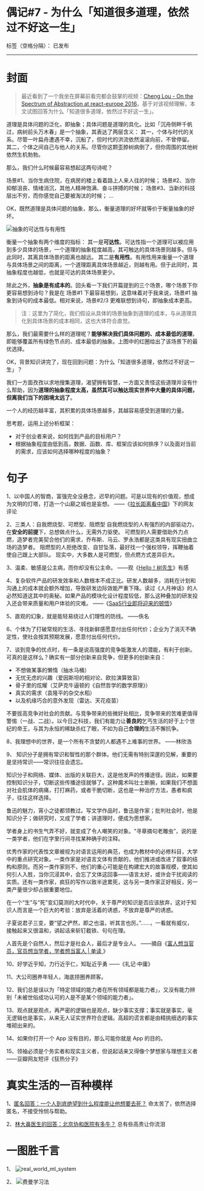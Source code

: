 # 偶记#7 - 为什么「知道很多道理，依然过不好这一生」

标签（空格分隔）： 已发布

---

# 封面

> 最近看到了一个我坐在屏幕前看完都会鼓掌的视频：[Cheng Lou - On the Spectrum of Abstraction at react-europe 2016](https://www.youtube.com/watch?v=mVVNJKv9esE&list=LLiyFwdcENnVBI1qAeNUN_-A)。基于对该视频理解，本文试图回答为什么「知道很多道理，依然过不好这一生」。

道理是具体问题的泛化，即抽象；具体问题是道理的具化。比如「沉舟侧畔千帆过，病树前头万木春」是一个抽象，其表达了两层含义：
其一，个体与时代的关系。尽管一叶扁舟遭遇不幸，沉船了，但时代的洪流依然滚滚向前，不曾停留。
其二，个体之间自己与他人的关系。尽管你这颗歪脖树病倒了，但你周围的其他树依然生机勃勃。

那么，我们什么时候最容易想起这两句诗呢？

场景#1、当你生病住院，在病房的楼上看着路上人来人往的时候；
场景#2、当你抑郁沮丧、情绪消沉，其他人精神饱满、奋斗拼搏的时候；
场景#3、当新的科技层出不穷，而你感觉自己要被淘汰的时候；
...

OK，既然道理是具体问题的抽象，那么，衡量道理的好坏就等价于衡量抽象的好坏。

![抽象的可达性与有用性][1]

衡量一个抽象有两个维度的指标：
其一是**可达性**。可达性指一个道理可以被应用到多少具体的场景，一个道理的抽象程度越高，其可触达的具体场景则越多。但与此同时，其离具体场景的距离也越远。
其二是**有用性**。有用性用来衡量一个道理与具体场景之间的距离，一个道理距离具体场景越近，则越有用。但于此同时，其抽象程度也越低，也就是可达的具体场景更少。

除此之外，**抽象是有成本的**。回头看一下我们开篇提到的三个场景，哪个场景下你更容易想到诗句？我是在 场景#1 下最容易想到，这意味着对于我来说，场景#1 抽象到诗句的成本最低。相对来说，场景#2/3 更难联想到诗句，即抽象成本更高。

> 注：这里为了简化，我们假设从具体的场景抽象到道理的成本，与从道理具化到具体场景的成本相同，这也大体符合直觉。

那么，我们最需要什么样的道理呢？**能够解决我们具体问题的、成本最低的道理**，即能够覆盖所有绿色节点的、成本最低的抽象。上图中的红圈给出了该场景下的最优选择。

OK，背景知识讲完了，现在回到问题：为什么「知道很多道理，依然过不好这一生」？

我们一方面孜孜以求地搜集道理，渴望拥有智慧，一方面又责怪这些道理并没有什么帮助，因为**道理的抽象程度太高，虽然其可以触达现实世界中大量的具体问题，但离我们当下的困境太远了**。

一个人的经历越丰富，其积累的具体场景越多，其越容易感受到道理的力量。

思考题，运用上述分析框架：

 - 对于创业者来说，如何找到产品的目标用户？
 - 根据抽象程度由低到高，数据、函数、库、框架应该如何排序？以及面对当前的需求，应该如何选择哪种程度的抽象？

# 句子

1、以中国人的智商，富强完全没悬念，迟早的问题。可是以现有的价值观，想成为文明的灯塔，打造一个山巅之城也是妄想。
——《[拉长距离看中国](https://mp.weixin.qq.com/s/85tgPDYxBTE6_YFA0vo1YQ)》下的网友评论

2、三类人：自我燃烧型、可燃型、阻燃型
自我燃烧型的人有强烈的内部驱动力，在**安全的前提**下，总想做点什么，无需外力驱使。
可燃型的人需要借助外力点燃，造梦者完美契合他们的需求，乔布斯、马云、罗永浩都是这类具有现实扭曲立场的造梦者。
阻燃型的人拒绝改变、自甘坠落，最好找一个强权领导，挥鞭抽着使自己跟上大部队。
现实中，大多数人是可燃型，但点燃方式差异巨大。

3、温柔、敏感是公主病，而你却没有公主命。
——观《[Hello！树先生](https://movie.douban.com/subject/4135710/)》有感

4、复杂软件产品的研发效率和人数根本不成正比。研发人数越多，消耗在计划和沟通上的成本就会额外增加，导致研发边际效能严重下降。读过《人月神话》的人必然知道这其中的奥秘。如果产品的模块化设计程度较低，那么这种叠加的研发投入还会带来质量和用户体验的灾难。
——《[SaaS行业即将迎来的顿悟](https://zhuanlan.zhihu.com/p/93536872)》

5、直观的幻象，就是能轻易绕过人们理性的防线。
——佚名

6、个体为了打破常规的生活、寻找新鲜感愿意付出任何代价；企业为了消灭不确定性，使社会按其预期发展，愿意付出任何代价。

7、谈到竞争的优点时，有一条是说高强度的竞争能激发人的潜能，有利于创新。可真的是这样么？确实有一部分创新来自竞争，但更多的创新来自：

 - 不想做某事的懒惰（抽水马桶）
 - 无忧无虑的兴趣（爱因斯坦的相对论、欧拉演算致盲）
 - 骨子里的炫耀（艾萨克牛逼顿的《自然哲学的数学原理》）
 - 真实的需求（袁隆平的杂交水稻）
 - 以及机缘巧合的意外发现（雷达、天花疫苗）

不要拔高竞争对社会的贡献。与竞争带来的些微好处相比，竞争带来的苦难更值得警惕（一战、二战）。以今日之科技，我们有能力让**善良的**乞丐生活的好于上个世纪的帝王，与其为永恒的稀缺杀红了眼，不如为自己**合理的**生活不懈抗争。

8、我理想中的世界，是一个所有不贪婪的人都遇不上难事的世界。
——林欣浩

9、
知识分子是拥有常识和智性的那个群体。他们无需有特别深邃的见解，重要的是坚持常识——常识往往会遗忘。

知识分子和网络、媒体、出版的关联巨大，这是他发声的传播途径。因此，如果要控制知识分子，切断这些传播途径就够了。这种魔术叫壮士断腕，如果我们不想面对社会肌体的病痛，打打麻药，或者干脆切断，这也是一种治疗方法，愚者和疯子，往往这样选择。

鲁迅的魅力，宵小之徒都领教过。写文学作品时，鲁迅是作家；批判社会时，他是知识分子；做研究时，又成了学者；讲道理时，便成为思想家。

学者身上的书生气弄不好，就变成了令人嘲笑的对象。“寻章摘句老雕虫”，说的是一类学者，他们在字里行间寻找某种确乎的注释。

优秀作家的代表性文章被视为对语言运用的典范，也成为教材中的必修科目，大学中的重点研究对象。一类作家是对语言文体有贡献的，他们推进或改进了叙事的结构和原则。而另一类作家则不，他们的重心可能是在构建宏大的故事规模，使其如何引人入胜，当你沉浸其中，会忘了文体这回事——语言太好，或许会干扰阅读的实质。还有一类作家，疯狂的写作以致半途累死，这与另一类作家正好相反，另一类产量很少却占据重要地位。

在一个“生”与“死”变幻莫测的大时代中，关于尊严的知识是否应该放弃，这对于知识人而言是一个巨大的考验：放弃是活着的诱惑，不放弃是尊严的诱惑。

子夏说君子三变，要“望之俨然，即之也温，听其言也厉。”……，一看就有威仪，接触起来又很温和，讲起话来斩钉截铁、句句在理。

人首先是个自然人，然后才是社会人，最后才是专业人。
——摘自《[富人想当官员，官员想当学者，学者想当富人 | 单读
](https://mp.weixin.qq.com/s/AZWl9l4dWvnTA0Phpbkxyw)》

10、好学近乎知，力行近乎仁，知耻近乎勇
——《礼记·中庸》

11、大公司圈养年轻人，海底捞圈养顾客。

12、我们总是误以为「特定领域的能力者在所有领域都是能力者」，又没有能力辨别「未被世俗成功认可的人是不是某个领域的能力者」。

13、观点就是观点，再严密的逻辑也是观点，缺少事实支撑；事实就是事实，毫无逻辑也是事实，从来无人证实世界符合逻辑。高超的谎言都是由精挑细选的事实堆砌出来的。

14、如果你打开一个 App 没有目的，那么可能你就是 App 的目的。

15、领袖必须是个务实者和现实主义者，但说起话来又得像个梦想家与理想主义者
——豆瓣网友短评《狂热分子》

# 真实生活的一百种模样

1、[匿名回答：一个人到底绝望到什么程度能让他想要去死？](https://www.zhihu.com/answer/862589608)
命太苦了，依然选择匿名，不接受怜悯与帮助。

2、[林大鼻医生的回答：北京协和医院有多牛？](https://www.zhihu.com/answer/834440489)
总有些高贵让你流泪

# 一图胜千言

1、
![real_world_ml_system][3]

2、
![费曼学习法][2]


  [1]: https://raw.githubusercontent.com/rtxu/articles/master/essay/7/abstract_power_and_useful.jpeg
  [2]: https://raw.githubusercontent.com/rtxu/articles/master/essay/7/learn_absorption_ratio.jpg
  [3]: https://raw.githubusercontent.com/rtxu/articles/master/essay/7/ml_in_real_world.jpeg
